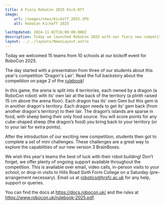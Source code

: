 ```yaml
---
title: A Fiery RoboCon 2025 Kick-Off
image: 
    url: /images/news/Kickoff_2025.JPG
    alt: RoboCon Kickoff 2025

lastUpdated: 2024-11-02T16:00:00.000Z
description: Today we launched RoboCon 2025 with our fiery new competition!
layout: ../../layouts/NewsLayout.astro
---
```

Today we welcomed 15 teams from 10 schools at our kickoff event for RoboCon 2025.  

The day started with a presentation from three of our students about this year's competition 'Dragon's Lair'. Read the full backstory about the competition on page 2 of the [rulebook](/rulebook-2025.pdf)!

In this game, the arena is split into 4 territories, each owned by a dragon (a RoboCon robot) with its' own lair at the back of the territory (a plinth raised 15 cm above the arena floor). Each dragon has its' own Gem but this gem is in another dragon's territory. Each dragon needs to get its' gem back (from another dragon's territory) to their lair. The dragon’s islands are sparse in food, with sheep being their only food source. You will score points for any cube-shaped sheep (the dragon’s food) you bring back to your territory (or to your lair for extra points).

After the introduction of our exciting new competition, students then got to complete a set of mini challenges. These challenges are a great way to explore the capabilities of our new version 3 BrainBoxes.    

We wish this year's teams the best of luck with their robot building! Don’t forget, we offer plenty of ongoing support available throughout the competition. This is available over email, video calls, in-person visits to your school, or drop-in visits to Hills Road Sixth Form College on a Saturday (pre-arrangement necessary). Email us at [robotics@hrsfc.ac.uk](mailto:robotics@hrsfc.ac.uk) for any help, support or queries.

You can find the docs at <https://docs.robocon.uk/> and the rules at <https://www.robocon.uk/rulebook-2025.pdf>. 
